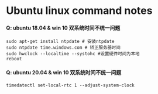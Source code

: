 # Ubuntu linux command notes

#### Q: ubuntu 18.04 & win 10 双系统时间不统一问题

```
sudo apt-get install ntpdate # 安装ntpdate
sudo ntpdate time.windows.com # 矫正服务器时间
sudo hwclock --localtime --systohc #设置硬件时间为本地
reboot
```

#### Q: ubuntu 20.04 & win 10 双系统时间不统一问题
```
timedatectl set-local-rtc 1 --adjust-system-clock
```